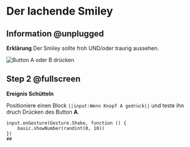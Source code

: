 # Der lachende Smiley

## Information @unplugged 
**Erklärung**
Der Smiley sollte froh UND/oder traurig aussehen.


![Button A oder B drücken](/static/mb/projects/smiley-buttons/sim.gif)

## Step 2 @fullscreen 
**Ereignis Schütteln**<br>

Positioniere einen Block ``||input:Wenn Knopf A gedrück||`` und teste ihn druch Drücken des Button **A**.

```blocks
input.onGesture(Gesture.Shake, function () {
    basic.showNumber(randint(0, 10))
})
## 
```
